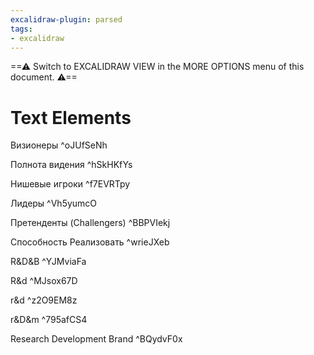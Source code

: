 ```yaml
---
excalidraw-plugin: parsed
tags:
- excalidraw
---
```


==⚠  Switch to EXCALIDRAW VIEW in the MORE OPTIONS menu of this document. ⚠==

# Text Elements

Визионеры ^oJUfSeNh

Полнота видения ^hSkHKfYs

Нишевые игроки ^f7EVRTpy

Лидеры ^Vh5yumcO

Претенденты
(Challengers) ^BBPVIekj

Способность Реализовать ^wrieJXeb

R&D&B ^YJMviaFa

R&d ^MJsox67D

r&d ^z2O9EM8z

r&D&m ^795afCS4

Research Development Brand  ^BQydvF0x
